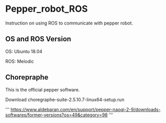 # Pepper_robot_ROS
Instruction on using ROS to communicate with pepper robot.
## OS and ROS Version
OS: Ubuntu 18.04

ROS: Melodic
## Chorepraphe
This is the official pepper software.

Download choregraphe-suite-2.5.10.7-linux64-setup.run

'''
https://www.aldebaran.com/en/support/pepper-naoqi-2-9/downloads-softwares/former-versions?os=49&category=98
'''
